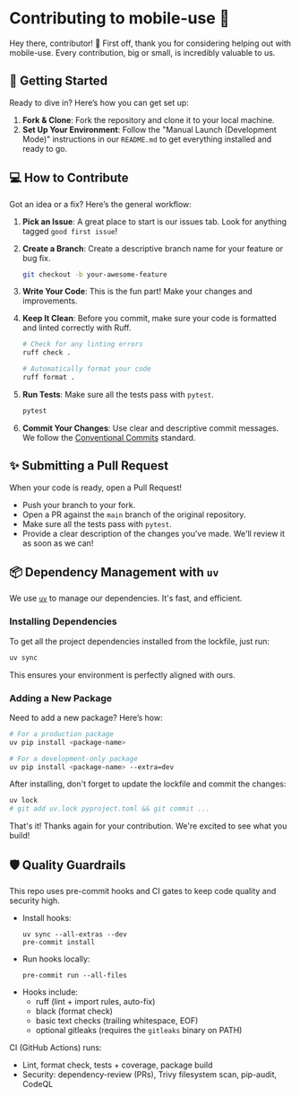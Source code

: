 # Contributing to mobile-use 🚀

Hey there, contributor! 🎉 First off, thank you for considering helping out with mobile-use. Every contribution, big or small, is incredibly valuable to us.

## 🏁 Getting Started

Ready to dive in? Here’s how you can get set up:

1.  **Fork & Clone**: Fork the repository and clone it to your local machine.
2.  **Set Up Your Environment**: Follow the "Manual Launch (Development Mode)" instructions in our `README.md` to get everything installed and ready to go.

## 💻 How to Contribute

Got an idea or a fix? Here’s the general workflow:

1.  **Pick an Issue**: A great place to start is our issues tab. Look for anything tagged `good first issue`!
2.  **Create a Branch**: Create a descriptive branch name for your feature or bug fix.
    ```bash
    git checkout -b your-awesome-feature
    ```
3.  **Write Your Code**: This is the fun part! Make your changes and improvements.
4.  **Keep It Clean**: Before you commit, make sure your code is formatted and linted correctly with Ruff.

    ```bash
    # Check for any linting errors
    ruff check .

    # Automatically format your code
    ruff format .
    ```

5.  **Run Tests**: Make sure all the tests pass with `pytest`.
    ```bash
    pytest
    ```
6.  **Commit Your Changes**: Use clear and descriptive commit messages. We follow the [Conventional Commits](https://www.conventionalcommits.org/en/v1.0.0/) standard.

## ✨ Submitting a Pull Request

When your code is ready, open a Pull Request!

- Push your branch to your fork.
- Open a PR against the `main` branch of the original repository.
- Make sure all the tests pass with `pytest`.
- Provide a clear description of the changes you've made. We'll review it as soon as we can!

## 📦 Dependency Management with `uv`

We use [`uv`](https://github.com/astral-sh/uv) to manage our dependencies. It's fast, and efficient.

### Installing Dependencies

To get all the project dependencies installed from the lockfile, just run:

```bash
uv sync
```

This ensures your environment is perfectly aligned with ours.

### Adding a New Package

Need to add a new package? Here’s how:

```bash
# For a production package
uv pip install <package-name>

# For a development-only package
uv pip install <package-name> --extra=dev
```

After installing, don't forget to update the lockfile and commit the changes:

```bash
uv lock
# git add uv.lock pyproject.toml && git commit ...
```

That's it! Thanks again for your contribution. We're excited to see what you build!

## 🛡️ Quality Guardrails

This repo uses pre-commit hooks and CI gates to keep code quality and security high.

- Install hooks:
  ```
  uv sync --all-extras --dev
  pre-commit install
  ```
- Run hooks locally:
  ```
  pre-commit run --all-files
  ```
- Hooks include:
  - ruff (lint + import rules, auto-fix)
  - black (format check)
  - basic text checks (trailing whitespace, EOF)
  - optional gitleaks (requires the `gitleaks` binary on PATH)

CI (GitHub Actions) runs:
- Lint, format check, tests + coverage, package build
- Security: dependency-review (PRs), Trivy filesystem scan, pip-audit, CodeQL

